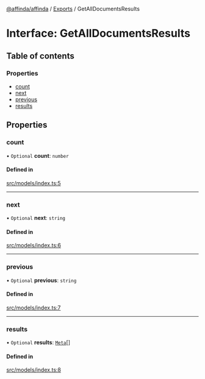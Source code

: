 [@affinda/affinda](../README.md) / [Exports](../modules.md) / GetAllDocumentsResults

# Interface: GetAllDocumentsResults

## Table of contents

### Properties

- [count](GetAllDocumentsResults.md#count)
- [next](GetAllDocumentsResults.md#next)
- [previous](GetAllDocumentsResults.md#previous)
- [results](GetAllDocumentsResults.md#results)

## Properties

### count

• `Optional` **count**: `number`

#### Defined in

[src/models/index.ts:5](https://github.com/affinda/affinda-typescript/blob/a379e85/src/models/index.ts#L5)

___

### next

• `Optional` **next**: `string`

#### Defined in

[src/models/index.ts:6](https://github.com/affinda/affinda-typescript/blob/a379e85/src/models/index.ts#L6)

___

### previous

• `Optional` **previous**: `string`

#### Defined in

[src/models/index.ts:7](https://github.com/affinda/affinda-typescript/blob/a379e85/src/models/index.ts#L7)

___

### results

• `Optional` **results**: [`Meta`](Meta.md)[]

#### Defined in

[src/models/index.ts:8](https://github.com/affinda/affinda-typescript/blob/a379e85/src/models/index.ts#L8)

